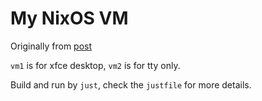 # My NixOS VM

Originally from [post](https://jeancharles.quillet.org/posts/2023-01-16-Basic-nix-vm-for-just-anything.html)

`vm1` is for xfce desktop, `vm2` is for tty only.

Build and run by `just`, check the `justfile` for more details.
